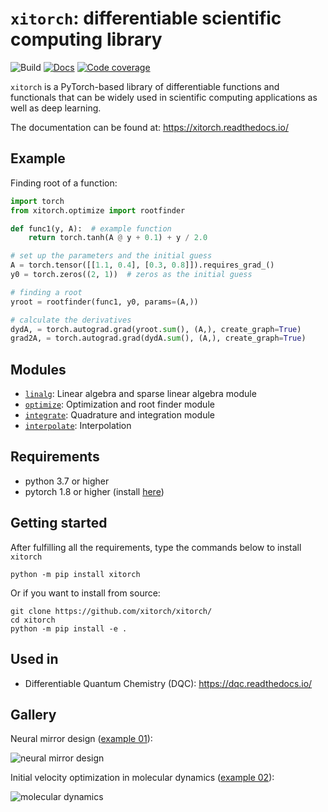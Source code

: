 # `xitorch`: differentiable scientific computing library

![Build](https://img.shields.io/github/workflow/status/xitorch/xitorch/CI)
[![Docs](https://img.shields.io/readthedocs/xitorch)](https://xitorch.readthedocs.io/)
[![Code coverage](https://img.shields.io/codecov/c/github/xitorch/xitorch)](https://codecov.io/gh/xitorch/xitorch)

`xitorch` is a PyTorch-based library of differentiable functions and functionals that
can be widely used in scientific computing applications as well as deep learning.

The documentation can be found at: https://xitorch.readthedocs.io/

## Example

Finding root of a function:

```python
import torch
from xitorch.optimize import rootfinder

def func1(y, A):  # example function
    return torch.tanh(A @ y + 0.1) + y / 2.0

# set up the parameters and the initial guess
A = torch.tensor([[1.1, 0.4], [0.3, 0.8]]).requires_grad_()
y0 = torch.zeros((2, 1))  # zeros as the initial guess

# finding a root
yroot = rootfinder(func1, y0, params=(A,))

# calculate the derivatives
dydA, = torch.autograd.grad(yroot.sum(), (A,), create_graph=True)
grad2A, = torch.autograd.grad(dydA.sum(), (A,), create_graph=True)
```

## Modules

* [`linalg`](xitorch/linalg/): Linear algebra and sparse linear algebra module
* [`optimize`](xitorch/optimize/): Optimization and root finder module
* [`integrate`](xitorch/integrate/): Quadrature and integration module
* [`interpolate`](xitorch/interpolate/): Interpolation

## Requirements

* python 3.7 or higher
* pytorch 1.8 or higher (install [here](https://pytorch.org/))

## Getting started

After fulfilling all the requirements, type the commands below to install `xitorch`

    python -m pip install xitorch

Or if you want to install from source:

    git clone https://github.com/xitorch/xitorch/
    cd xitorch
    python -m pip install -e .
    
## Used in

* Differentiable Quantum Chemistry (DQC): https://dqc.readthedocs.io/

## Gallery

Neural mirror design ([example 01](examples/01-mirror-design/)):

![neural mirror design](examples/01-mirror-design/images/mirror.gif)

Initial velocity optimization in molecular dynamics ([example 02](examples/02-molecular-dynamics/)):

![molecular dynamics](examples/02-molecular-dynamics/images/md.gif)

